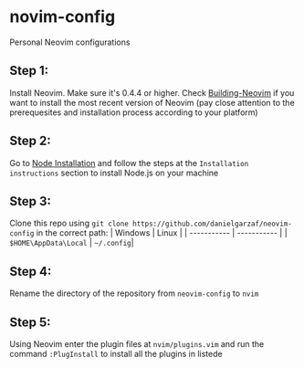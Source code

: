 # novim-config
Personal Neovim configurations
## Step 1:
Install Neovim. Make sure it's 0.4.4 or higher.
Check [Building-Neovim](https://github.com/neovim/neovim/wiki/Building-Neovim) if you want to 
install the most recent version of Neovim (pay close attention to the prerequesites
and installation process according to your platform)
## Step 2:
Go to [Node Installation](https://github.com/nodesource/distributions/blob/master/README.md#debinstall) 
and follow the steps at the `Installation instructions` section to install Node.js 
on your machine 
## Step 3:
Clone this repo using `git clone https://github.com/danielgarzaf/neovim-config` in the correct path:
| Windows | Linux |
| ----------- | ----------- |
| `$HOME\AppData\Local`  | `~/.config`|
## Step 4:
Rename the directory of the repository from `neovim-config` to `nvim`
## Step 5:
Using Neovim enter the plugin files at `nvim/plugins.vim` and run the command `:PlugInstall` to install 
all the plugins in listede
